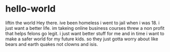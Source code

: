 # hello-world
liftin the world
Hey there. ive been homeless i went to jail when i was 18. i just want a better life. im takeing online business courses threw a non profit that helps felons go legit. i just want better stuff for me and in time i want to make a safer world for my future kids. so they just gotta worry about like bears and earth quakes not clowns and isis.
